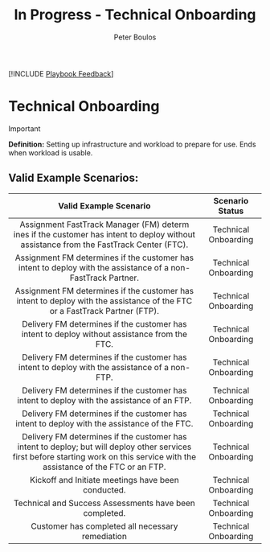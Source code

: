 ﻿---
# required metadata
title: In Progress - Technical Onboarding
description: In Progress - Technical Onboarding
author: Peter Boulos
ms.author: pboulos
manager: eduardod 
ms.date: 11/22/2019
ms.topic: playbook 
ms.prod: non-product-specific 
ms.custom: internal-playbook 
ft.audience: internal 
ft.owner: pboulos
---
[!INCLUDE [Playbook Feedback](./includes/questions-feedback.md)] 

# Technical Onboarding

> [!IMPORTANT]
> **Definition:** Setting up infrastructure and workload to prepare for use. Ends when workload is usable.

## Valid Example Scenarios:
| Valid Example Scenario | Scenario Status |
| :--: | :--: |
| Assignment ​FastTrack Manager (FM) determ​ines if the cust​omer h​a​s intent to deploy without assistance from the FastTrack Center (FTC). | Technical Onboarding |
| Assignment FM determines if the customer has intent to deploy with the assistance of a non-FastTrack Partner. | Technical Onboarding |
| Assignment FM determines if the customer has intent to deploy with the assistance of the FTC or a FastTrack Partner (FTP). | Technical Onboarding |
| Delivery FM determines if the customer has intent to deploy without assistance from the FTC. | Technical Onboarding |
| Delivery FM determines if the customer has intent to deploy with the assistance of a non-FTP. | Technical Onboarding |
| Delivery FM determines if the customer has intent to deploy with the assistance of an FTP. | Technical Onboarding |
| Delivery FM determines if the customer has intent to deploy with the assistance of the FTC. | Technical Onboarding |
| Delivery FM determines if the customer has intent to deploy; but will deploy other services first before starting work on this service with the assistance of the FTC or an FTP. | Technical Onboarding |
| Kickoff and Initiate meetings have been conducted. | Technical Onboarding |
| Technical and Success Assessments have been completed. | Technical Onboarding |
| Customer has completed all necessary remediation | Technical Onboarding |








